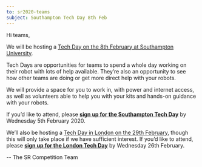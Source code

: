 ```yaml
---
to: sr2020-teams
subject: Southampton Tech Day 8th Feb
---
```


Hi teams,

We will be hosting a [Tech Day on the 8th February at Southampton University][soton-tech-day].

Tech Days are opportunities for teams to spend a whole day working on their
robot with lots of help available. They’re also an opportunity to see how other
teams are doing or get more direct help with your robots.

We will provide a space for you to work in, with power and internet access, as
well as volunteers able to help you with your kits and hands-on guidance with
your robots.

If you’d like to attend, please **[sign up for the Southampton Tech Day][tech-day-signup]** by Wednesday 5th February 2020.

We’ll also be hosting a [Tech Day in London on the 29th February][london-tech-day-feb],
though this will only take place if we have sufficient interest. If you’d like to
attend, please **[sign up for the London Tech Day][tech-day-signup]** by
Wednesday 26th February.

-- The SR Competition Team


[soton-tech-day]: https://studentrobotics.org/events/sr2020/southampton-tech-day-january/
[tech-day-signup]: https://forms.gle/vSrzt4o85542MGcv8
[london-tech-day-feb]: https://studentrobotics.org/events/sr2020/london-tech-day-february/
